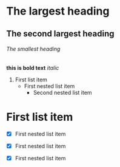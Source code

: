 # The largest heading
## The second largest heading
###### The smallest heading

**this is bold text**
*italic*

1. First list item
   - First nested list item
     - Second nested list item
     
# First list item
 - [x] First nested list item
 - [x] First nested list item
 - [x] First nested list item
     
